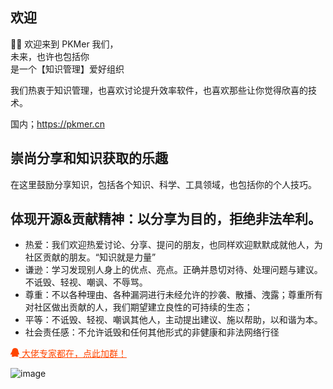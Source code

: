 ## 欢迎
🙋‍♀️ 欢迎来到 PKMer
我们，<br>
未来，也许也包括你<br>
是一个【知识管理】爱好组织<br>

我们热衷于知识管理，也喜欢讨论提升效率软件，也喜欢那些让你觉得欣喜的技术。

国内；https://pkmer.cn

## 崇尚分享和知识获取的乐趣
在这里鼓励分享知识，包括各个知识、科学、工具领域，也包括你的个人技巧。

## 体现开源&贡献精神：以分享为目的，拒绝非法牟利。
- 热爱：我们欢迎热爱讨论、分享、提问的朋友，也同样欢迎默默成就他人，为社区贡献的朋友。“知识就是力量”<br>
- 谦逊：学习发现别人身上的优点、亮点。正确并恳切对待、处理问题与建议。不诋毁、轻视、嘲讽、不辱骂。<br>
- 尊重：不以各种理由、各种漏洞进行未经允许的抄袭、散播、洩露；尊重所有对社区做出贡献的人，我们期望建立良性的可持续的生态；<br>
- 平等：不诋毁、轻视、嘲讽其他人，主动提出建议、施以帮助，以和谐为本。<br>
- 社会责任感：不允许诋毁和任何其他形式的非健康和非法网络行径<br>


<div class="flex justify-center astro-J75B3YUS">
			<p class="astro-J75B3YUS">
				<a tooltip="点我加入" style="color:orangered; margin-right: 1em;" href="http://qm.qq.com/cgi-bin/qm/qr?_wv=1027&amp;k=9SQlwaHi_PlWLoQq9Vu6BnGRmfGbmSPz&amp;authKey=knraTnnD8fKa17GO6Yz3z4GFem2Y2DmR9Ep5DiZE67CCDrYbNYer8AWkDIJJQmfW&amp;noverify=0&amp;group_code=825255377" class="astro-J75B3YUS">
					<svg xmlns="http://www.w3.org/2000/svg" aria-hidden="true" role="img" width="1em" height="1em" viewBox="0 0 1792 1792" data-icon="fa:qq" class="iconify w-5 h-5 astro-J75B3YUS iconify--fa"><path fill="currentColor" d="M270 806q-8-19-8-52q0-20 11-49t24-45q-1-22 7.5-53t22.5-43q0-139 92.5-288.5T637 66Q776 0 961 0q133 0 266 55q49 21 90 48t71 56t55 68t42 74t32.5 84.5T1543 475t22 98l1 5q55 83 55 150q0 14-9 40t-9 38q0 1 1.5 3.5t3.5 5t2 3.5q77 114 120.5 214.5T1774 1241q0 43-19.5 100t-55.5 57q-9 0-19.5-7.5t-19-17.5t-19-26t-16-26.5t-13.5-26t-9-17.5q-1-1-3-1l-5 4q-59 154-132 223q20 20 61.5 38.5t69 41.5t35.5 65q-2 4-4 16t-7 18q-64 97-302 97q-53 0-110.5-9t-98-20t-104.5-30q-15-5-23-7q-14-4-46-4.5t-40-1.5q-41 45-127.5 65T598 1792q-35 0-69-1.5t-93-9t-101-20.5t-74.5-40t-32.5-64q0-40 10-59.5t41-48.5q11-2 40.5-13t49.5-12q4 0 14-2q2-2 2-4l-2-3q-48-11-108-105.5T202 1253l-5-3q-4 0-12 20q-18 41-54.5 74.5T53 1382h-1q-4 0-6-4.5t-5-5.5q-23-54-23-100q0-275 252-466z"></path></svg>
					<span class="text-lg astro-J75B3YUS">大佬专家都在，点此加群！</span>
				</a>
		</div>

![image](https://github.com/PKM-er/Obsidian-Plug-and-Play/assets/241007/804a3f30-888b-4a1b-9480-b6f9f8db338a)

